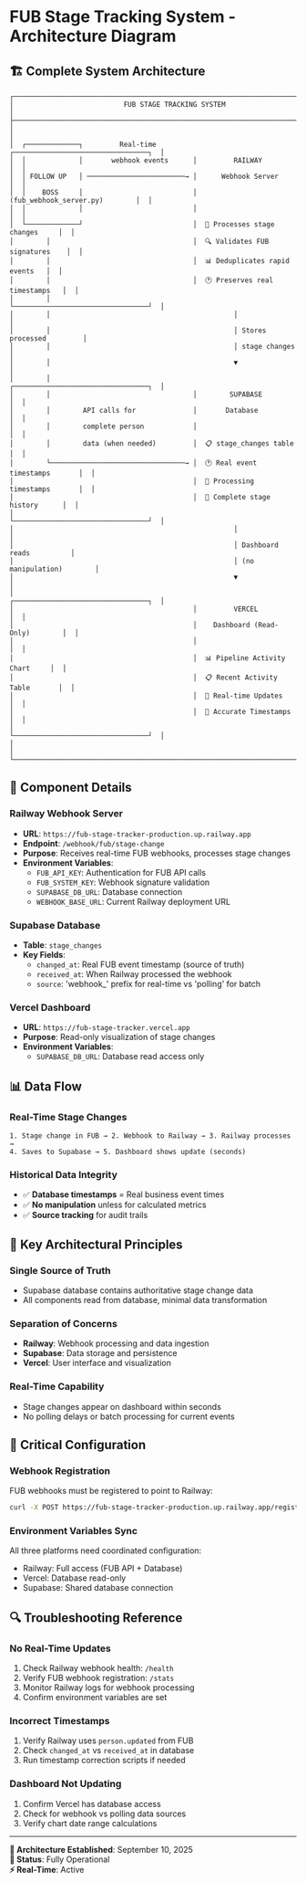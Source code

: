 # FUB Stage Tracking System - Architecture Diagram

## 🏗️ Complete System Architecture

```
┌─────────────────────────────────────────────────────────────────────────────────┐
│                           FUB STAGE TRACKING SYSTEM                             │
├─────────────────────────────────────────────────────────────────────────────────┤
│                                                                                 │
│  ┌─────────────┐         Real-time         ┌─────────────────────────────────┐  │
│  │             │       webhook events      │         RAILWAY                 │  │
│  │ FOLLOW UP   │ ────────────────────────→ │      Webhook Server             │  │
│  │    BOSS     │                           │  (fub_webhook_server.py)        │  │
│  │             │                           │                                 │  │
│  └─────────────┘                           │  🎯 Processes stage changes     │  │
│        │                                   │  🔍 Validates FUB signatures    │  │
│        │                                   │  📊 Deduplicates rapid events   │  │
│        │                                   │  🕐 Preserves real timestamps   │  │
│        │                                   └─────────────────────────────────┘  │
│        │                                             │                          │
│        │                                             │ Stores processed         │
│        │                                             │ stage changes            │
│        │                                             ▼                          │
│        │                                   ┌─────────────────────────────────┐  │
│        │                                   │        SUPABASE                 │  │
│        │        API calls for              │       Database                  │  │
│        │        complete person            │                                 │  │
│        │        data (when needed)         │  📋 stage_changes table        │  │
│        └─────────────────────────────────→ │  🕐 Real event timestamps       │  │
│                                            │  📡 Processing timestamps       │  │
│                                            │  🔄 Complete stage history      │  │
│                                            └─────────────────────────────────┘  │
│                                                      │                          │
│                                                      │ Dashboard reads          │
│                                                      │ (no manipulation)        │
│                                                      ▼                          │
│                                            ┌─────────────────────────────────┐  │
│                                            │         VERCEL                  │  │
│                                            │    Dashboard (Read-Only)        │  │
│                                            │                                 │  │
│                                            │  📊 Pipeline Activity Chart     │  │
│                                            │  📋 Recent Activity Table       │  │
│                                            │  🎯 Real-time Updates           │  │
│                                            │  📅 Accurate Timestamps         │  │
│                                            └─────────────────────────────────┘  │
│                                                                                 │
└─────────────────────────────────────────────────────────────────────────────────┘
```

## 🔧 Component Details

### **Railway Webhook Server**
- **URL**: `https://fub-stage-tracker-production.up.railway.app`
- **Endpoint**: `/webhook/fub/stage-change`
- **Purpose**: Receives real-time FUB webhooks, processes stage changes
- **Environment Variables**:
  - `FUB_API_KEY`: Authentication for FUB API calls
  - `FUB_SYSTEM_KEY`: Webhook signature validation
  - `SUPABASE_DB_URL`: Database connection
  - `WEBHOOK_BASE_URL`: Current Railway deployment URL

### **Supabase Database**
- **Table**: `stage_changes`
- **Key Fields**:
  - `changed_at`: Real FUB event timestamp (source of truth)
  - `received_at`: When Railway processed the webhook
  - `source`: 'webhook_' prefix for real-time vs 'polling' for batch

### **Vercel Dashboard**
- **URL**: `https://fub-stage-tracker.vercel.app`
- **Purpose**: Read-only visualization of stage changes
- **Environment Variables**:
  - `SUPABASE_DB_URL`: Database read access only

## 📊 Data Flow

### **Real-Time Stage Changes**
```
1. Stage change in FUB → 2. Webhook to Railway → 3. Railway processes → 
4. Saves to Supabase → 5. Dashboard shows update (seconds)
```

### **Historical Data Integrity**
- ✅ **Database timestamps** = Real business event times
- ✅ **No manipulation** unless for calculated metrics
- ✅ **Source tracking** for audit trails

## 🎯 Key Architectural Principles

### **Single Source of Truth**
- Supabase database contains authoritative stage change data
- All components read from database, minimal data transformation

### **Separation of Concerns**
- **Railway**: Webhook processing and data ingestion
- **Supabase**: Data storage and persistence
- **Vercel**: User interface and visualization

### **Real-Time Capability**
- Stage changes appear on dashboard within seconds
- No polling delays or batch processing for current events

## 🚨 Critical Configuration

### **Webhook Registration**
FUB webhooks must be registered to point to Railway:
```bash
curl -X POST https://fub-stage-tracker-production.up.railway.app/register
```

### **Environment Variables Sync**
All three platforms need coordinated configuration:
- Railway: Full access (FUB API + Database)
- Vercel: Database read-only
- Supabase: Shared database connection

## 🔍 Troubleshooting Reference

### **No Real-Time Updates**
1. Check Railway webhook health: `/health`
2. Verify FUB webhook registration: `/stats`
3. Monitor Railway logs for webhook processing
4. Confirm environment variables are set

### **Incorrect Timestamps**
1. Verify Railway uses `person.updated` from FUB
2. Check `changed_at` vs `received_at` in database
3. Run timestamp correction scripts if needed

### **Dashboard Not Updating**
1. Confirm Vercel has database access
2. Check for webhook vs polling data sources
3. Verify chart date range calculations

---

**📅 Architecture Established**: September 10, 2025  
**🎯 Status**: Fully Operational  
**⚡ Real-Time**: Active